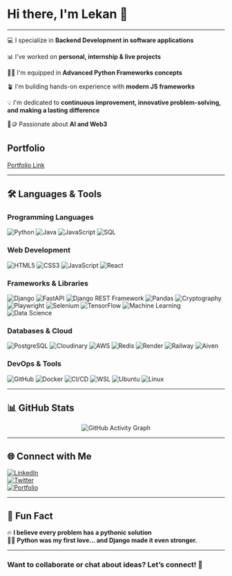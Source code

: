# Hi there, I'm **Lekan** 👋  

---

💻 I specialize in **Backend Development in software applications**

📊 I've worked on **personal, internship & live projects**  

👨‍💻 I'm equipped in **Advanced Python Frameworks concepts**

🪴 I'm building hands-on experience with **modern JS frameworks**

💡 I'm dedicated to **continuous improvement, innovative problem-solving, and making a lasting difference**

🤖🪙 Passionate about **AI and Web3**  

## Portfolio 
[Portfolio Link](https://lekanoyesunle.vercel.app)

---

## 🛠️ Languages & Tools  

### **Programming Languages**  
![Python](https://img.shields.io/badge/Python-3776AB?style=for-the-badge&logo=python&logoColor=white)
![Java](https://img.shields.io/badge/Java-007396?style=for-the-badge&logo=java&logoColor=white)
![JavaScript](https://img.shields.io/badge/JavaScript-F7DF1E?style=for-the-badge&logo=javascript&logoColor=black)
![SQL](https://img.shields.io/badge/SQL-4479A1?style=for-the-badge&logo=mysql&logoColor=white)

### **Web Development**  
![HTML5](https://img.shields.io/badge/HTML5-E34F26?style=for-the-badge&logo=html5&logoColor=white)
![CSS3](https://img.shields.io/badge/CSS3-1572B6?style=for-the-badge&logo=css3&logoColor=white)
![JavaScript](https://img.shields.io/badge/JavaScript-F7DF1E?style=for-the-badge&logo=javascript&logoColor=black)
![React](https://img.shields.io/badge/React-20232A?style=for-the-badge&logo=react&logoColor=61DAFB)


### **Frameworks & Libraries**  
![Django](https://img.shields.io/badge/Django-092E20?style=for-the-badge&logo=django&logoColor=white)
![FastAPI](https://img.shields.io/badge/FastAPI-009688?style=for-the-badge&logo=fastapi&logoColor=white)
![Django REST Framework](https://img.shields.io/badge/REST_Framework-092E20?style=for-the-badge&logo=django&logoColor=white)
![Pandas](https://img.shields.io/badge/Pandas-150458?style=for-the-badge&logo=pandas&logoColor=white)
![Cryptography](https://img.shields.io/badge/Cryptography-6E9FBC?style=for-the-badge&logo=lock&logoColor=white)
![Playwright](https://img.shields.io/badge/Playwright-2EAD33?style=for-the-badge&logo=microsoft&logoColor=white)
![Selenium](https://img.shields.io/badge/Selenium-43B02A?style=for-the-badge&logo=selenium&logoColor=white)
![TensorFlow](https://img.shields.io/badge/TensorFlow-FF6F00?style=for-the-badge&logo=tensorflow&logoColor=white)
![Machine Learning](https://img.shields.io/badge/Machine%20Learning-0A192F?style=for-the-badge&logo=scikitlearn&logoColor=F7931E)
![Data Science](https://img.shields.io/badge/Data%20Science-4B8BBE?style=for-the-badge&logo=python&logoColor=white)


### **Databases & Cloud**  
![PostgreSQL](https://img.shields.io/badge/PostgreSQL-316192?style=for-the-badge&logo=postgresql&logoColor=white)
![Cloudinary](https://img.shields.io/badge/Cloudinary-3448C5?style=for-the-badge&logo=cloudinary&logoColor=white)
![AWS](https://img.shields.io/badge/AWS-232F3E?style=for-the-badge&logo=amazon-aws&logoColor=white)
![Redis](https://img.shields.io/badge/Redis-DC382D?style=for-the-badge&logo=redis&logoColor=white)
![Render](https://img.shields.io/badge/Render-46E3B7?style=for-the-badge&logo=render&logoColor=white)
![Railway](https://img.shields.io/badge/Railway-0B0D0E?style=for-the-badge&logo=railway&logoColor=white)
![Aiven](https://img.shields.io/badge/Aiven-D22F81?style=for-the-badge&logo=aiven&logoColor=white)


### **DevOps & Tools**  
![GitHub](https://img.shields.io/badge/GitHub-181717?style=for-the-badge&logo=github&logoColor=white)
![Docker](https://img.shields.io/badge/Docker-2496ED?style=for-the-badge&logo=docker&logoColor=white)
![CI/CD](https://img.shields.io/badge/CI%2FCD-0A0A0A?style=for-the-badge&logo=githubactions&logoColor=white)
![WSL](https://img.shields.io/badge/WSL-4D4D4D?style=for-the-badge&logo=windows&logoColor=white)
![Ubuntu](https://img.shields.io/badge/Ubuntu-E95420?style=for-the-badge&logo=ubuntu&logoColor=white)
![Linux](https://img.shields.io/badge/Linux-FCC624?style=for-the-badge&logo=linux&logoColor=black)

---

## 📊 GitHub Stats  

<div align="center">
  <!-- <img src="https://github-readme-stats-sigma-five.vercel.app/api?username=Dyuuz&show_icons=true&theme=radical" alt="GitHub Stats" width="50%"/> -->
  <img src="https://github-readme-activity-graph.vercel.app/graph?username=Dyuuz&theme=react-dark" alt="GitHub Activity Graph"/>
</div>  

---

## 🌐 Connect with Me  

[![LinkedIn](https://img.shields.io/badge/LinkedIn-0A66C2?style=for-the-badge&logo=linkedin&logoColor=white)](https://www.linkedin.com/in/dyuuz)  
[![Twitter](https://img.shields.io/badge/Twitter-1DA1F2?style=for-the-badge&logo=twitter&logoColor=white)](https://twitter.com/pearlaviz)  
[![Portfolio](https://img.shields.io/badge/Portfolio-FF5722?style=for-the-badge&logo=google-chrome&logoColor=white)](https://lekanoyesunle.vercel.app)   

---

## 🎯 Fun Fact  
🔥 **I believe every problem has a pythonic solution**  
🧑‍💻 **Python was my first love... and Django made it even stronger.**

--- 

### Want to collaborate or chat about ideas? **Let’s connect!** 🚀
